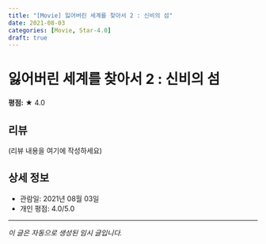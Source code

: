 ```yaml
---
title: "[Movie] 잃어버린 세계를 찾아서 2 : 신비의 섬"
date: 2021-08-03
categories: [Movie, Star-4.0]
draft: true
---
```


# 잃어버린 세계를 찾아서 2 : 신비의 섬

**평점:** ★ 4.0

## 리뷰

(리뷰 내용을 여기에 작성하세요)

## 상세 정보

- 관람일: 2021년 08월 03일
- 개인 평점: 4.0/5.0

---

*이 글은 자동으로 생성된 임시 글입니다.*

